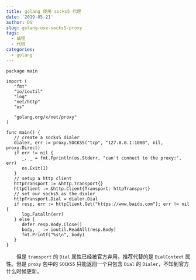 ```yaml
---
title: golang 使用 socks5 代理
date: '2019-05-21'
author: DG
slug: golang-use-socks5-proxy
tags:
  - 编程
  - 代码
categories: 
  - golang
---
```


```golang
package main

import (
   "fmt"
   "io/ioutil"
   "log"
   "net/http"
   "os"

   "golang.org/x/net/proxy"
)

func main() {
   // create a socks5 dialer
   dialer, err := proxy.SOCKS5("tcp", "127.0.0.1:1080", nil, proxy.Direct)
   if err != nil {
      _, _ = fmt.Fprintln(os.Stderr, "can't connect to the proxy:", err)
      os.Exit(1)
   }
   // setup a http client
   httpTransport := &http.Transport{}
   httpClient := &http.Client{Transport: httpTransport}
   // set our socks5 as the dialer
   httpTransport.Dial = dialer.Dial
   if resp, err := httpClient.Get("https://www.baidu.com"); err != nil {
      log.Fatalln(err)
   } else {
      defer resp.Body.Close()
      body, _ := ioutil.ReadAll(resp.Body)
      fmt.Printf("%s\n", body)
   }
}
```

 　　但是 `transport` 的 `Dial` 属性已经被官方弃用，推荐代替的是 `DialContext` 属性。但是 `proxy` 包中的 `SOCKS5` 只能返回一个只包含 `Dial` 的 `Dialer`，不知到官方什么时候更新。

